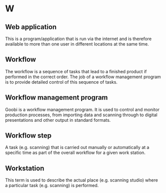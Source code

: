 # W

## Web application

This is a program/application that is run via the internet and is therefore available to more than one user in different locations at the same time.

## Workflow

The workflow is a sequence of tasks that lead to a finished product if performed in the correct order. The job of a workflow management program is to provide detailed control of this sequence of tasks.

## Workflow management program

Goobi is a workflow management program. It is used to control and monitor production processes, from importing data and scanning through to digital presentations and other output in standard formats.

## Workflow step

A task \(e.g. scanning\) that is carried out manually or automatically at a specific time as part of the overall workflow for a given work station.

## Workstation

This term is used to describe the actual place \(e.g. scanning studio\) where a particular task \(e.g. scanning\) is performed.

